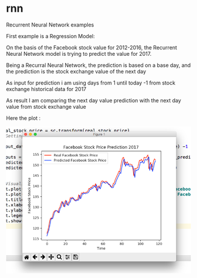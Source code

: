 # rnn
Recurrent Neural Network examples

First example is a Regression Model:

On the basis of the Facebook stock value for 2012-2016, the Recurrent Neural Network model is trying to predict the value for 2017.

Being a Recurral Neural Network, the prediction is based on a base day, and the prediction is the stock exchange value of the next day

As input for prediction i am using days from 1 until today -1 from stock exchange historical data for 2017

As result I am comparing the next day value prediction with the next day value from stock exchange value

Here the plot :

<img src="facebook_stock_prices_prediction.png" height="400"> </img>
